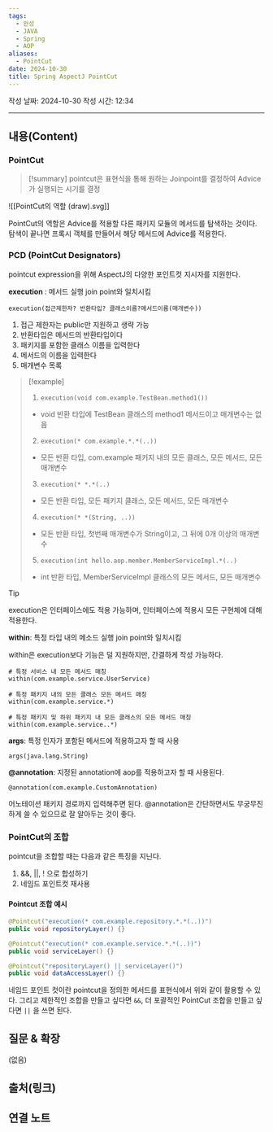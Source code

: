 ```yaml
---
tags:
  - 완성
  - JAVA
  - Spring
  - AOP
aliases:
  - PointCut
date: 2024-10-30
title: Spring AspectJ PointCut
---
```

작성 날짜: 2024-10-30
작성 시간: 12:34


----
## 내용(Content)

### PointCut

>[!summary]
>pointcut은 표현식을 통해 원하는 Joinpoint를 결정하여 Advice가 실행되는 시기를 결정

![[PointCut의 역할 (draw).svg]]

PointCut의 역할은 Advice를 적용할 다른 패키지 모듈의 메서드를 탐색하는 것이다. 탐색이 끝나면 프록시 객체를 만들어서 해당 메서드에 Advice를 적용한다.


### PCD (PointCut Designators)

pointcut expression을 위해 AspectJ의 다양한 포인트컷 지시자를 지원한다.

**execution** : 메서드 실행 join point와 일치시킴

```text
execution(접근제한자? 반환타입? 클래스이름?메서드이름(매개변수))
```

1. 접근 제한자는 public만 지원하고 생략 가능
2. 반환타입은 메서드의 반환타입이다
3. 패키지를 포함한 클래스 이름을 입력한다
4. 메서드의 이름을 입력한다
5. 매개변수 목록

>[!example]
>1. `execution(void com.example.TestBean.method1())`
>	- void 반환 타입에 TestBean 클래스의 method1 메서드이고 매개변수는 없음
>2. `execution(* com.example.*.*(..))`
>	- 모든 반환 타입, com.example 패키지 내의 모든 클래스, 모든 메서드, 모든 매개변수
>3. `execution(* *.*(..)`
>	- 모든 반환 타입, 모든 패키지 클래스, 모든 메서드, 모든 매개변수
>4. `execution(* *(String, ..))`
>	- 모든 반환 타입, 첫번째 매개변수가 String이고, 그 뒤에 0개 이상의 매개변수
>5. `execution(int hello.aop.member.MemberServiceImpl.*(..)`
>	- int 반환 타입, MemberServiceImpl 클래스의 모든 메서드, 모든 매개변수

>[!tip]
>execution은 인터페이스에도 적용 가능하며, 인터페이스에 적용시 모든 구현체에 대해 적용한다.

**within**: 특정 타입 내의 메소드 실행 join point와 일치시킴

within은 execution보다 기능은 덜 지원하지만, 간결하게 작성 가능하다.

```text
# 특정 서비스 내 모든 메서드 매칭
within(com.example.service.UserService)

# 특정 패키지 내의 모든 클래스 모든 메서드 매칭
within(com.example.service.*)

# 특정 패키지 및 하위 패키지 내 모든 클래스의 모든 메서드 매칭
within(com.example.service..*)
```

**args**: 특정 인자가 포함된 메서드에 적용하고자 할 때 사용

```text
args(java.lang.String)
```

**@annotation**: 지정된 annotation에 aop를 적용하고자 할 때 사용된다.

```text
@annotation(com.example.CustomAnnotation)
```

어노테이션 패키지 경로까지 입력해주면 된다. @annotation은 간단하면서도 무궁무진하게 쓸 수 있으므로 잘 알아두는 것이 좋다.

### PointCut의 조합

pointcut을 조합할 때는 다음과 같은 특징을 지닌다.

1. &&, ||, ! 으로 합성하기
2. 네임드 포인트컷 재사용

#### Pointcut 조합 예시

```java
@Pointcut("execution(* com.example.repository.*.*(..))")
public void repositoryLayer() {}

@Pointcut("execution(* com.example.service.*.*(..))")
public void serviceLayer() {}

@Pointcut("repositoryLayer() || serviceLayer()")
public void dataAccessLayer() {}
```

네임드 포인트 컷이란 pointcut을 정의한 메서드를 표현식에서 위와 같이 활용할 수 있다. 그리고 제한적인 조합을 만들고 싶다면 `&&`, 더 포괄적인 PointCut 조합을 만들고 싶다면 `||` 을 쓰면 된다.



## 질문 & 확장

(없음)

## 출처(링크)


## 연결 노트










